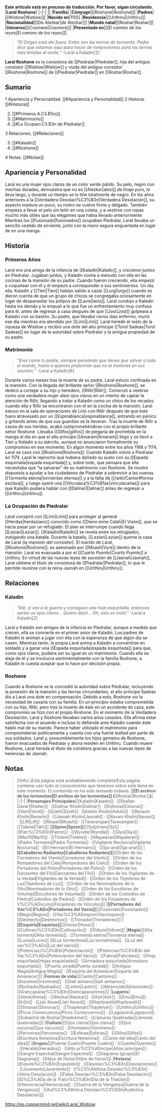 **Este artículo está en proceso de traducción. Por favor, sigan circulando.**
|**Laral Roshone**|
|-|-|
||
|**Familia**|
|**Cónyuge**|[[Roshone\|Roshone]]|
|**Padres**|[[Wistiow\|Wistiow]]|
|**Nacido en**|1155|
|**Residencia**|[[Urithiru\|Urithiru]]|
|**Nacionalidad**|[[De Alezkar\|de Alezkar]]|
|**Mundo natal**|[[Roshar\|Roshar]]|
|**Universo**|[[Cosmere\|Cosmere]]|
|**Presentado en**|*[[El camino de los reyes\|El camino de los reyes]]*|

>“*El Origen está ahí fuera. Estas son las tierras de tormenta. Padre dice que estamos aquí para hacer de rompevientos para las tierras más tímidas al oeste.*”
\-Laral a Kaladin[2]


**Laral Roshone** es la consistora de [[Piedralar\|Piedralar]], hija del antiguo consistor [[Wistiow\|Wistiow]] y viuda del antiguo consistor [[Roshone\|Roshone]] de [[Piedralar\|Piedralar]] en [[Roshar\|Roshar]].

## Sumario

1 Apariencia y Personalidad. [[#Apariencia y Personalidad]] 
2 Historia. [[#Historia]] 

2. [[#Primeros A.C3.B1os]] 
2. [[#Matrimonio]] 
2. [[#La Ocupaci.C3.B3n de Piedralar]] 


3 Relaciones. [[#Relaciones]] 

3. [[#Kaladin]] 
3. [[#Roshone]] 


4 Notas. [[#Notas]] 


## Apariencia y Personalidad
Laral es una mujer ojos claros de un color verde pálido. Su pelo, negro con mechas doradas, demuestra que no es [[Alezkar\|alezi]] de linaje puro, lo lleva largo, y durante un tiempo se lo tiñe totalmente de negro.
En los años anteriores a la [[Verdadera Desolaci%C3%B3n\|Verdadera Desolación]], su aspecto madura un poco, su rostro se vuelve firme y delgado. También empieza a llevar el pelo sin teñir en una coleta, y a vestirse con ropas mucho más útiles que las elegantes que había llevado anteriormente.
Mientras los [[Fusionado\|fusionados]] ocupaban Piedralar, Laral llevaba un sencillo vestido de sirviente, junto con la mano segura enguantada en lugar de en una manga.

## Historia
 
### Primeros Años
Laral era una amiga de la infancia de [[Kaladin\|Kaladin]], y crecieron juntos en Piedralar. Jugaban juntos, y Kaladin comía a menudo con ella en las cocinas de la mansión de su padre. Cuando fueron creciendo, ella empezó a coquetear con él y él empezó a corresponder a sus sentimientos. Un día, ella, Kaladin y [[Tien\|Tien]] habían salido a cazar [[Lurg\|lurgs]] cuando se dieron cuenta de que un grupo de chicos se congregaba ociosamente en lugar de desparasitar los pólipos de [[Lavis\|lavis]]. Laral condujo a Kaladin hasta los demás y lo empujó a lo que fue un enfrentamiento muy confuso para él, antes de regresar a casa después de que [[Jost\|Jost]] golpeara a Kaladin con su bastón. Su padre, que llevaba varios días enfermo, murió ese día mientras era atendido por [[Lirin\|Lirin]]. Laral heredó el resto de la riqueza de Wistiow y recibió una dote del alto príncipe [[Torol Sadeas\|Torol Sadeas]] en lugar de la autoridad sobre Piedralar y la antigua propiedad de su padre.

### Matrimonio
>“*Eres como tu padre, siempre pensando que tienes que salvar a todo el mundo, hasta a quienes preferirían que no te metieras en sus asuntos.*”
\-Laral a Kaladin[6]

Durante varios meses tras la muerte de su padre, Laral estuvo confinada en la mansión. Con la llegada del brillante señor [[Roshone\|Roshone]], se dedicó a cortejar a su hijo y heredero, [[Rillir\|Rillir]]. Comenzó a vestirse como una verdadera mujer alezi ojos claros en un intento de captar la atención de Rillir, llegando a tratar a Kaladin como un chico de los recados cuando ella y Rillir se encontraron con él en la cocina de la mansión.
Laral estuvo en la sala de operaciones de Lirin con Rillir después de que éste fuera atravesado por un [[Espinablanca\|espinablanca]], entrando en pánico y gritando antes de que sus guardias se la llevaran. Tras la muerte de Rillir a causa de sus heridas, acabó comprometiéndose con el propio brillante señor Roshone. Llevaba [[Glifos\|glifos]] de plegaria de prometida en la manga el día en que el alto príncipe [[Amaram\|Amaram]] llegó y se llevó a Tien y Kaladin a su ejército, aunque no anunciaron formalmente su compromiso en ese momento.
En algún momento entre los años 1168 y 1174, Laral se casó con [[Roshone\|Roshone]].
Cuando Kaladin volvió a Piedralar en 1174, Laral le reprochó que hubiera dañado su suelo con su [[Espada esquirlada\|espada esquirlada]] y, sobre todo, que pensara que ella necesitaba que "la salvaran" de su matrimonio con Roshone. Se mostró dispuesta a ayudar a los ciudadanos de Piedralar a sobrevivir a las nuevas [[Tormenta eterna\|tormentas eternas]] y a la falta de [[/wiki/Cantor#forma esclava]], y luego operó una [[Vinculaca%C3%B1as\|vinculacañas]] para que Kaladin pudiera hablar con [[Dalinar\|Dalinar]] antes de regresar a [[Urithiru\|Urithiru]].

### La Ocupación de Piedralar
Laral conspiró con [[Lirin\|Lirin]] para proteger al general [[Herdaz\|herdaziano]] conocido como [[Dieno enne Calah\|El Visón]], que se hacía pasar por un refugiado. El plan se interrumpe cuando llega [[Lezian\|Lezian]]. [[Kaladin\|Kaladin]] se revela entre los refugiados, instigando una batalla. Durante la batalla, [[Lezian\|Lezian]] quema la casa de Laral (la mansión del consistor). El marido de Laral, [[Roshone\|Roshone]], es asesinado por [[Moash\|Vyre]] dentro de la mansión.
Laral es evacuada a por el *[[Cuarto Puente\|Cuarto Puente]]* a Urithiru. En virtud de las nuevas leyes de sucesión de [[Jasnah\|Jasnah]], Laral obtiene el título de consistora de [[Piedralar\|Piedralar]], lo que le permite reunirse con la reina Jasnah en [[Urithiru\|Urithiru]].

## Relaciones
### Kaladin
>“*Kal, si vas a la guerra y consigues una hoja esquirlada, entonces serías un ojos claros... Quiero decir... Oh, esto es inútil.*”
\-Laral a Kaladin[2]


Laral y Kaladin son amigos de la infancia en Piedralar, aunque a medida que crecen, ella se convierte en el primer amor de Kaladin. Los padres de Kaladin le animan a jugar con ella con la esperanza de que algún día se casen. Mientras tanto, la propia Laral anima a Kaladin a convertirse en soldado y a ganar una [[Espada esquirlada\|espada esquirlada]] para que, como ojos claros, pudiera ser su igual en un matrimonio. Cuando ella se aleja de él y se involucra sentimentalmente con la familia Roshone, a Kaladin le cuesta aceptar que lo hace por decisión propia.

### Roshone
 
Cuando a Roshone se le concedió la autoridad sobre Piedralar, incluyendo la posesión de la mansión y las tierras circundantes, el alto príncipe Sadeas dio a Laral una dote en compensación. Debido a esto, Roshone vio la necesidad de casarla con su familia. En un principio estaba comprometida con su hijo, Rillir, pero tras la muerte de éste en un accidente de caza, este compromiso se hizo con el propio Roshone.
En el momento de la Verdadera Desolación, Laral y Roshone llevaban varios años casados. Ella afirma estar satisfecha con el acuerdo e incluso lo defiende ante Kaladin cuando éste habló mal de su marido. Parece haber utilizado el matrimonio para comprometerse políticamente y cuenta con una fuerte lealtad por parte de sus soldados.
Laral y, presumiblemente los hijos gemelos de Roshone, fueron evacuados de Piedralar y ahora residen en Urithiru. Cuando muere Roshone, Laral hereda el título de consitora gracias a las nuevas leyes de herencias de Jasnah.

## Notas

> [!info] ¡Esta página está probablemente completa!Esta página contiene casi todo el conocimiento que tenemos sobre este tema en este momento.
El contenido no ha sido revisado todavía.
|**[[El archivo de las tormentas\|El archivo de las tormentas]] (**[[Roshar\|Roshar]]**)**|
|-|-|
|**Personajes Principales**|[[Kaladin\|Kaladin]] · [[Shallan Davar\|Shallan]] · [[Dalinar Kholin\|Dalinar]] · [[Eshonai\|Eshonai]] · [[Venli\|Venli]] · [[Szeth\|Szeth]] · [[Adolin Kholin\|Adolin]] · [[Renarin Kholin\|Renarin]] · [[Jasnah Kholin\|Jasnah]] · [[Navani Kholin\|Navani]] · [[Lift\|Lift]] · [[Moash\|Moash]] · [[Taravangian\|Taravangian]] · [[Talenel\|Taln]]|
|**[[Spren\|Spren]]**|[[Sylphrena\|Syl]] · [[Patr%C3%B3n\|Patrón]] · [[Wyndle\|Wyndle]] · [[Glys\|Glys]] · [[Marfil\|Marfil]] · [[Timbre\|Timbre]] · [[Mayalaran\|Mayalaran]] · [[Padre Tormenta\|Padre Tormenta]] · [[Vigilante Nocturna\|Vigilante Nocturna]] · [[El Hermano\|El Hermano]] · [[Sja-anat\|Sja-anat]]|
|**[[Caballeros Radiantes\|Caballeros Radiantes]]**|[[Orden de los Corredores del Viento\|Corredores del Viento]] · [[Orden de los Rompedores del Cielo\|Rompedores del Cielo]] · [[Orden de los Portadores del Polvo\|Portadores del Polvo]] · [[Orden de los Danzantes del Filo\|Danzantes del Filo]] · [[Orden de los Vigilantes de la Verdad\|Vigilantes de la Verdad]] · [[Orden de los Tejedores de Luz\|Tejedores de Luz]] · [[Orden de los Nominadores de lo Otro\|Nominadores de lo Otro]] · [[Orden de los Escultores de Voluntad\|Escultores de Voluntad]] · [[Orden de los Custodios de Piedra\|Custodios de Piedra]] · [[Orden de los Forjadores de V%C3%ADnculos\|Forjadores de Vínculos]]|
|**[[Portadores del Vac%C3%ADo\|Portadores del Vacío]]**|[[Fusionado\|Fusionados]] · [[Regio\|Regios]] · [[Vac%C3%ADospren\|Vacíospren]] · [[Deshecho\|Deshechos]] · [[Tronador\|Tronadores]]|
|**[[Esquirla\|Esquirlas]]**|[[Honor\|Honor]] · [[Cultivaci%C3%B3n\|Cultivación]] · [[Odium\|Odium]]|
|**Magia**|[[Alta tormenta\|Alta tormenta]] · [[Tormenta eterna\|Tormenta eterna]] · [[Luces\|Luces]] ([[Luz tormentosa\|Luz tormentosa]] · [[Luz del vac%C3%ADo\|Luz del vacío]]) · [[Potenciaci%C3%B3n\|Potenciación]] · [[Potenciaci%C3%B3n del Vac%C3%ADo\|Potenciación del Vacío]] · [[Fabrial\|Fabriales]] · [[Hoja esquirlada\|Hojas esquirladas]] · [[Armadura esquirlada\|Armadura esquirlada]] · [[Puerta Jurada\|Puerta Jurada]] · [[Antigua Magia\|Antigua Magia]] · [[Esquirla del Amanecer\|Esquirla del Amanecer]]|
|**Formas de vida**|[[Cantor\|Cantores]] · [[Insomne\|Insomnes]] · [[Siah aimiano\|Siah aimianos]] · [[Ryshadio\|Ryshadio]] · [[Larkin\|Larkin]] · [[Abismoide\|Abismoides]] · [[Grancaparaz%C3%B3n\|Grancaparazones]]|
|**Lugares**|[[Aimia\|Aimia]] · [[Alezkar\|Alezkar]] · [[Azir\|Azir]] · [[Emul\|Emul]] · [[Iri\|Iri]] · [[Jah Keved\|Jah Keved]] · [[Kharbranth\|Kharbranth]] · [[Shinovar\|Shinovar]] · [[Thaylenah\|Thaylenah]] · [[Urithiru\|Urithiru]] · [[Picos Comecuernos\|Picos Comecuernos]] · [[Lagopuro\|Lagopuro]] · [[Subastral de Roshar\|Shadesmar]] · [[Llanuras Quebradas\|Llanuras Quebradas]]|
|**Cultura**|[[Ojos claros\|Ojos claros]] · [[Ojos oscuros\|Ojos oscuros]] · [[Vorinismo\|Vorinismo]] · [[Fervoroso\|Fervorosos]] · [[Esferas\|Esferas]] · [[Glifos\|Glifos]] · [[Escritura femenina\|Escritura femenina]] · [[Canto del alba\|Canto del alba]]|
|**Grupos**|[[Puente Cuatro\|Puente Cuatro]] · [[Oyente\|Oyentes]] · [[Heraldo\|Heraldos]] · [[Alto pr%C3%ADncipe\|Altos príncipes]] · [[Sangre Espectral\|Sangre Espectral]] · [[Diagrama (grupo)\|El Diagrama]] · [[Hijos de Honor\|Hijos de Honor]]|
|**Historia**|[[Expulsi%C3%B3n\|Expulsión]] · [[Desolaci%C3%B3n\|Desolaciones]] · [[Juramento\|Juramento]] · [[%C3%9Altima Desolaci%C3%B3n\|Última Desolación]] · [[Falsa Desolaci%C3%B3n\|Falsa Desolación]] · [[D%C3%ADa de la Traici%C3%B3n\|Día de la Traición]] · [[Hierocracia\|Hierocracia]] · [[Guerra de la Venganza\|Guerra de la Venganza]] · [[Aut%C3%A9ntica Desolaci%C3%B3n\|Auténtica Desolación]]|



https://es.coppermind.net/wiki/Laral_Wistiow